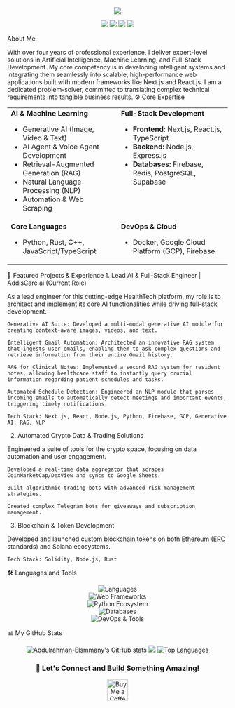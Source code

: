 <div align="center">
<img src="https://www.google.com/search?q=https://readme-typing-svg.herokuapp.com/%3Ffont%3DRighteous%26size%3D40%26center%3Dtrue%26vCenter%3Dtrue%26width%3D800%26height%3D80%26duration%3D4000%26lines%3DHi%2Bthere%252C%2BI%27m%2BAbdulrahman%2BElsmmany%2B%25F0%259F%2591%258B%3BSenior%2BAI%252FML%2B%2526%2BFull-Stack%2BDeveloper%3BPython%2B%257C%2BRust%2B%257C%2BNode.js%2B%257C%2BNext.js" />
</div>

<p align="center">
<a href="mailto:eng.elsmmany@gmail.com" target="_blank" rel="noreferrer"><img src="https://img.shields.io/badge/Gmail-D14836?style=for-the-badge&logo=gmail&logoColor=white" /></a>
<a href="https://www.linkedin.com/in/abdulrahman-elsmmany/" target="_blank" rel="noreferrer"><img src="https://www.google.com/search?q=https://img.shields.io/badge/LinkedIn-0077B5%3Fstyle%3Dfor-the-badge%26logo%3Dlinkedin%26logoColor%3Dwhite" /></a>
<a href="https://t.me/ENG_Abdulrahman_Assem" target="_blank" rel="noreferrer"><img src="https://img.shields.io/badge/Telegram-2CA5E0?style=for-the-badge&logo=telegram&logoColor=white" /></a>
<a href="https://www.google.com/search?q=https://www.upwork.com/freelancers/~01b7a2b9a7e6b0a8a4" target="_blank" rel="noreferrer"><img src="https://www.google.com/search?q=https://img.shields.io/badge/Upwork-6FDA44%3Fstyle%3Dfor-the-badge%26logo%3Dupwork%26logoColor%3Dwhite" /></a>
</p>
About Me

With over four years of professional experience, I deliver expert-level solutions in Artificial Intelligence, Machine Learning, and Full-Stack Development. My core competency is in developing intelligent systems and integrating them seamlessly into scalable, high-performance web applications built with modern frameworks like Next.js and React.js. I am a dedicated problem-solver, committed to translating complex technical requirements into tangible business results.
⚙️ Core Expertise

<table>
<tr>
<td valign="top" width="50%">
<strong>AI & Machine Learning</strong>
<ul>
<li>Generative AI (Image, Video & Text)</li>
<li>AI Agent & Voice Agent Development</li>
<li>Retrieval-Augmented Generation (RAG)</li>
<li>Natural Language Processing (NLP)</li>
<li>Automation & Web Scraping</li>
</ul>
</td>
<td valign="top" width="50%">
<strong>Full-Stack Development</strong>
<ul>
<li><strong>Frontend:</strong> Next.js, React.js, TypeScript</li>
<li><strong>Backend:</strong> Node.js, Express.js</li>
<li><strong>Databases:</strong> Firebase, Redis, PostgreSQL, Supabase</li>
</ul>
</td>
</tr>
<tr>
<td valign="top" width="50%">
<strong>Core Languages</strong>
<ul>
<li>Python, Rust, C++, JavaScript/TypeScript</li>
</ul>
</td>
<td valign="top" width="50%">
<strong>DevOps & Cloud</strong>
<ul>
<li>Docker, Google Cloud Platform (GCP), Firebase</li>
</ul>
</td>
</tr>
</table>
🚀 Featured Projects & Experience
1. Lead AI & Full-Stack Engineer | AddisCare.ai (Current Role)

As a lead engineer for this cutting-edge HealthTech platform, my role is to architect and implement its core AI functionalities while driving full-stack development.

    Generative AI Suite: Developed a multi-modal generative AI module for creating context-aware images, videos, and text.

    Intelligent Gmail Automation: Architected an innovative RAG system that ingests user emails, enabling them to ask complex questions and retrieve information from their entire Gmail history.

    RAG for Clinical Notes: Implemented a second RAG system for resident notes, allowing healthcare staff to instantly query crucial information regarding patient schedules and tasks.

    Automated Schedule Detection: Engineered an NLP module that parses incoming emails to automatically detect meetings and important events, triggering timely notifications.

    Tech Stack: Next.js, React, Node.js, Python, Firebase, GCP, Generative AI, RAG, NLP

2. Automated Crypto Data & Trading Solutions

Engineered a suite of tools for the crypto space, focusing on data automation and user engagement.

    Developed a real-time data aggregator that scrapes CoinMarketCap/DexView and syncs to Google Sheets.

    Built algorithmic trading bots with advanced risk management strategies.

    Created complex Telegram bots for giveaways and subscription management.

3. Blockchain & Token Development

Developed and launched custom blockchain tokens on both Ethereum (ERC standards) and Solana ecosystems.

    Tech Stack: Solidity, Node.js, Rust

🛠️ Languages and Tools

<p align="center">
<img src="https://www.google.com/search?q=https://skillicons.dev/icons%3Fi%3Dpy,rust,cpp,js,ts,nodejs,solidity" alt="Languages" /><br>
<img src="https://www.google.com/search?q=https://skillicons.dev/icons%3Fi%3Dreact,nextjs,express,tailwind,vite" alt="Web Frameworks" /><br>
<img src="https://www.google.com/search?q=https://skillicons.dev/icons%3Fi%3Dtensorflow,pytorch,flask,selenium" alt="Python Ecosystem" /><br>
<img src="https://www.google.com/search?q=https://skillicons.dev/icons%3Fi%3Dpostgres,mysql,mongodb,redis,firebase,supabase" alt="Databases" /><br>
<img src="https://www.google.com/search?q=https://skillicons.dev/icons%3Fi%3Ddocker,gcp,linux,bash,vscode,postman" alt="DevOps & Tools" /><br>
</p>
📊 My GitHub Stats

<p align="center">
<a href="http://www.github.com/Abdulrahman-Elsmmany"><img src="https://www.google.com/search?q=https://github-readme-stats.vercel.app/api%3Fusername%3DAbdulrahman-Elsmmany%26show_icons%3Dtrue%26hide%3Dstars%26count_private%3Dtrue%26title_color%3D0891b2%26text_color%3Dffffff%26icon_color%3D0891b2%26bg_color%3D1c1917%26hide_border%3Dtrue%26show_icons%3Dtrue" alt="Abdulrahman-Elsmmany's GitHub stats" /></a>
<a href="http://www.github.com/Abdulrahman-Elsmmany"><img src="https://github-readme-streak-stats.herokuapp.com/?user=Abdulrahman-Elsmmany&stroke=ffffff&background=1c1917&ring=0891b2&fire=0891b2&currStreakNum=ffffff&currStreakLabel=0891b2&sideNums=ffffff&sideLabels=ffffff&dates=ffffff&hide_border=true" /></a>
<a href="https://github.com/Abdulrahman-Elsmmany" align="left"><img src="https://github-readme-stats.vercel.app/api/top-langs/?username=Abdulrahman-Elsmmany&layout=compact&langs_count=10&title_color=0891b2&text_color=ffffff&icon_color=0891b2&bg_color=1c1917&hide_border=true&locale=en&custom_title=Top%20%Languages" alt="Top Languages" /></a>
</p>

<div align="center">
<h3>🤝 Let's Connect and Build Something Amazing!</h3>
<a href='https://ko-fi.com/abdulrahman_elsmmany#' target='_blank'><img height='48' style='border:0px;height:48px;' src='https://storage.ko-fi.com/cdn/kofi1.png?v=3' border='0' alt='Buy Me a Coffee at ko-fi.com' /></a>
</div>
